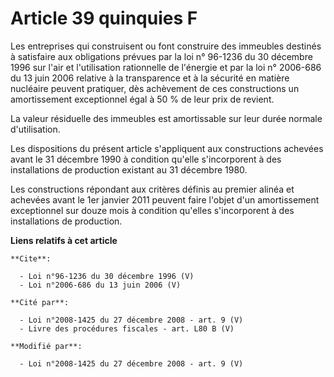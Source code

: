 # Article 39 quinquies F

Les entreprises qui construisent ou font construire des immeubles destinés à satisfaire aux obligations prévues par la loi n°
96-1236 du 30 décembre 1996 sur l'air et l'utilisation rationnelle de l'énergie et par la loi n° 2006-686 du 13 juin 2006
relative à la transparence et à la sécurité en matière nucléaire peuvent pratiquer, dès achèvement de ces constructions un
amortissement exceptionnel égal à 50 % de leur prix de revient. 

La valeur résiduelle des immeubles est amortissable sur leur durée normale d'utilisation. 

Les dispositions du présent article s'appliquent aux constructions achevées avant le 31 décembre 1990 à condition qu'elle
s'incorporent à des installations de production existant au 31 décembre 1980. 

Les constructions répondant aux critères définis au premier alinéa et achevées avant le 1er janvier 2011 peuvent faire
l'objet d'un amortissement exceptionnel sur douze mois à condition qu'elles s'incorporent à des installations de production.

**Liens relatifs à cet article**

	**Cite**:

	  - Loi n°96-1236 du 30 décembre 1996 (V)
	  - Loi n°2006-686 du 13 juin 2006 (V)

	**Cité par**:

	  - Loi n°2008-1425 du 27 décembre 2008 - art. 9 (V)
	  - Livre des procédures fiscales - art. L80 B (V)

	**Modifié par**:

	  - Loi n°2008-1425 du 27 décembre 2008 - art. 9 (V)
